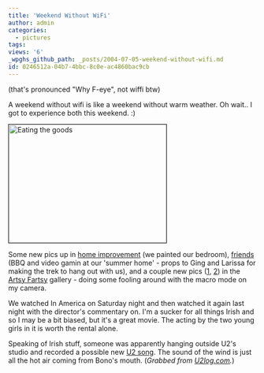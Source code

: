 ```yaml
---
title: 'Weekend Without WiFi'
author: admin
categories:
  - pictures
tags: 
views: '6'
_wpghs_github_path: _posts/2004-07-05-weekend-without-wifi.md
id: 0246512a-04b7-4bbc-8c0e-ac4860bac9cb
---
```

<p>(that's pronounced "Why F-eye", not wiffi btw)</p>
<p>A weekend without wifi is like a weekend without warm weather.  Oh wait.. I got to experience both this weekend.  :)</p>
<p><img src="http://chrisenns.isa-geek.com/lemon/Friends/Ging_Larissa_Mark_and_Lue_Eating_the_Goods.sized.jpg" width="320" height="240" border="1" alt="Eating the goods"></p>
<p>Some new pics up in <a href="http://chrisenns.isa-geek.com/gallery/homeimprov">home improvement</a> (we painted our bedroom), <a href="http://chrisenns.isa-geek.com/gallery/Friends">friends</a> (BBQ and video gamin at our 'summer home' - props to Ging and Larissa for making the trek to hang out with us), and a couple new pics (<a href="http://chrisenns.isa-geek.com/gallery/Artsy-Farty/IMG_1415">1</a>, <a href="http://chrisenns.isa-geek.com/gallery/Artsy-Farty/IMG_1403">2</a>) in the <a href="http://chrisenns.isa-geek.com/gallery/Artsy-Farty">Artsy Fartsy</a> gallery - doing some fooling around with the macro mode on my camera.</p>
<p>We watched <a>In America</a> on Saturday night and then watched it again last night with the director's commentary on.  I'm a sucker for all things Irish and so I may be a bit biased, but it's a great movie.  The acting by the two young girls in it is worth the rental alone.</p>
<p>Speaking of Irish stuff, someone was apparently hanging outside U2's studio and recorded a possible new <a href="http://www.mennoboy.com/chris/archives/music/New U2_.mp3">U2 song</a>.  The sound of the wind is just all the hot air coming from Bono's mouth.  (<i>Grabbed from <a href="http://www.u2log.com">U2log.com</a>.</i>)</p>

